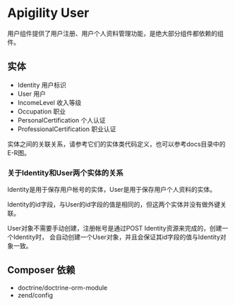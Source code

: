 # Apigility User
用户组件提供了用户注册、用户个人资料管理功能，是绝大部分组件都依赖的组件。

## 实体
- Identity 用户标识
- User 用户
- IncomeLevel 收入等级
- Occupation 职业
- PersonalCertification 个人认证
- ProfessionalCertification 职业认证

实体之间的关联关系，请参考它们的实体类代码定义，也可以参考docs目录中的E-R图。

### 关于Identity和User两个实体的关系
Identity是用于保存用户帐号的实体，User是用于保存用户个人资料的实体。

Identity的id字段，与User的id字段的值是相同的，但这两个实体并没有做外键关联。

User对象不需要手动创建，注册帐号是通过POST Identity资源来完成的，创建一个Identity时，
会自动创建一个User对象，并且会保证其id字段的值与Identity对象一致。

## Composer 依赖
- doctrine/doctrine-orm-module
- zend/config